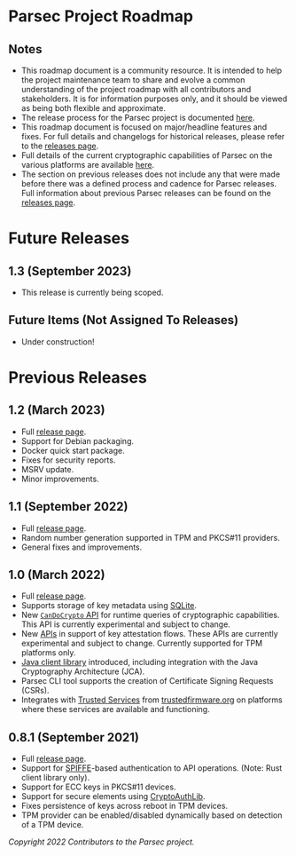 # Parsec Project Roadmap

## Notes

- This roadmap document is a community resource. It is intended to help the project maintenance team
   to share and evolve a common understanding of the project roadmap with all contributors and
   stakeholders. It is for information purposes only, and it should be viewed as being both flexible
   and approximate.
- The release process for the Parsec project is documented
   [here](https://parallaxsecond.github.io/parsec-book/contributing/release_process.html).
- This roadmap document is focused on major/headline features and fixes. For full details and
   changelogs for historical releases, please refer to the [releases
   page](https://github.com/parallaxsecond/parsec/releases).
- Full details of the current cryptographic capabilities of Parsec on the various platforms are
   available
   [here](https://parallaxsecond.github.io/parsec-book/parsec_client/operations/service_api_coverage.html).
- The section on previous releases does not include any that were made before there was a defined
   process and cadence for Parsec releases. Full information about previous Parsec releases can be
   found on the [releases page](https://github.com/parallaxsecond/parsec/releases).

# Future Releases

## 1.3 (September 2023)

- This release is currently being scoped.

## Future Items (Not Assigned To Releases)

- Under construction!

# Previous Releases

## 1.2 (March 2023)

- Full [release page](https://github.com/parallaxsecond/parsec/releases/tag/1.2.0).
- Support for Debian packaging.
- Docker quick start package.
- Fixes for security reports.
- MSRV update.
- Minor improvements.

## 1.1 (September 2022)

- Full [release page](https://github.com/parallaxsecond/parsec/releases/tag/1.1.0).
- Random number generation supported in TPM and PKCS#11 providers.
- General fixes and improvements.

## 1.0 (March 2022)

- Full [release page](https://github.com/parallaxsecond/parsec/releases/tag/1.0.0).
- Supports storage of key metadata using [SQLite](https://www.sqlite.org/index.html).
- New [`CanDoCrypto`
   API](https://parallaxsecond.github.io/parsec-book/parsec_client/operations/can_do_crypto.html)
   for runtime queries of cryptographic capabilities. This API is currently experimental and subject
   to change.
- New [APIs](https://parallaxsecond.github.io/parsec-book/parsec_client/operations/attest_key.html)
   in support of key attestation flows. These APIs are currently experimental and subject to change.
   Currently supported for TPM platforms only.
- [Java client library](https://github.com/parallaxsecond/parsec-client-java) introduced, including
   integration with the Java Cryptography Architecture (JCA).
- Parsec CLI tool supports the creation of Certificate Signing Requests (CSRs).
- Integrates with [Trusted Services](https://www.trustedfirmware.org/projects/trusted-services/)
   from [trustedfirmware.org](https://www.trustedfirmware.org) on platforms where these services are
   available and functioning.

## 0.8.1 (September 2021)

- Full [release page](https://github.com/parallaxsecond/parsec/releases/tag/0.8.1).
- Support for [SPIFFE](https://spiffe.io)-based authentication to API operations. (Note: Rust client
   library only).
- Support for ECC keys in PKCS#11 devices.
- Support for secure elements using [CryptoAuthLib](https://github.com/MicrochipTech/cryptoauthlib).
- Fixes persistence of keys across reboot in TPM devices.
- TPM provider can be enabled/disabled dynamically based on detection of a TPM device.

*Copyright 2022 Contributors to the Parsec project.*
